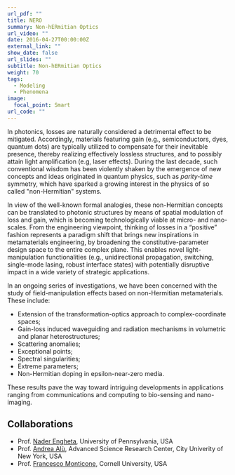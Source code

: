 ```yaml
---
url_pdf: ""
title: NERO
summary: Non-hERmitian Optics
url_video: ""
date: 2016-04-27T00:00:00Z
external_link: ""
show_date: false
url_slides: ""
subtitle: Non-hERmitian Optics
weight: 70
tags:
  - Modeling
  - Phenomena
image:
  focal_point: Smart
url_code: ""
---
```


In photonics, losses are naturally considered a detrimental effect to be mitigated.
Accordingly, materials featuring gain (e.g., semiconductors, dyes, quantum dots) are typically utilized to compensate for their inevitable presence, thereby realizing effectively lossless structures, and to possibly attain light amplification (e.g, laser effects).
During the last decade, such conventional wisdom has been violently shaken by the emergence of new concepts and ideas originated in quantum physics, such as *parity-time* symmetry, which have sparked a growing interest in the physics of so called "non-Hermitian" systems.

In view of the well-known formal analogies, these non-Hermitian concepts can be translated to photonic structures by means of spatial modulation of loss and gain, which is becoming technologically viable at micro- and nano-scales.  From the engineering viewpoint, thinking of losses in a “positive” fashion represents a paradigm shift that brings new inspirations in metamaterials engineering, by broadening the constitutive-parameter design space to the entire complex plane. This enables novel light-manipulation functionalities (e.g., unidirectional propagation, switching, single-mode lasing, robust interface states) with potentially disruptive impact in a wide variety of  strategic applications.

In an ongoing series of investigations, we have been concerned with the study of field-manipulation effects based on non-Hermitian metamaterials. These include:

- Extension of the transformation-optics approach to complex-coordinate spaces;
- Gain-loss induced waveguiding and radiation mechanisms in volumetric and planar heterostructures;
- Scattering anomalies;
- Exceptional points;
- Spectral singularities;
- Extreme parameters;
- Non-Hermitian doping in epsilon-near-zero media.

These results pave the way toward intriguing developments in applications ranging from communications and computing to bio-sensing and nano-imaging.

## Collaborations
- Prof. [Nader Engheta], University of Pennsylvania, USA
- Prof. [Andrea Alù], Advanced Science Research Center, City Univerity of New York, USA
- Prof. [Francesco Monticone], Cornell University, USA



[Andrea Alù]:http://www.alulab.org
[Francesco Monticone]:https://www.ece.cornell.edu/faculty-directory/francesco-monticone
[Nader Engheta]:https://www.seas.upenn.edu/~engheta/index.htm
